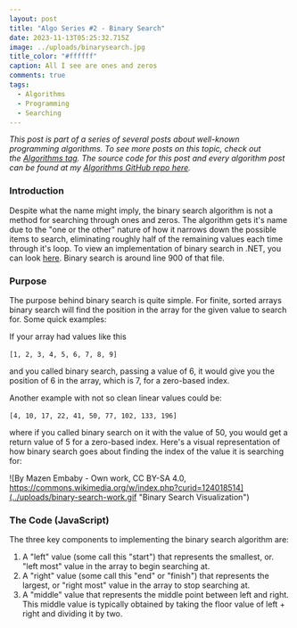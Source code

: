 ```yaml
---
layout: post
title: "Algo Series #2 - Binary Search"
date: 2023-11-13T05:25:32.715Z
image: ../uploads/binarysearch.jpg
title_color: "#ffffff"
caption: All I see are ones and zeros
comments: true
tags:
  - Algorithms
  - Programming
  - Searching
---
```

*This post is part of a series of several posts about well-known programming algorithms. To see more posts on this topic, check out the [Algorithms tag](https://jasonmauss.com/tags/#Algorithms). The source code for this post and every algorithm post can be found at my [Algorithms GitHub repo here](https://github.com/jasonmauss/Algorithms/tree/main/BinarySearch).*

### Introduction

Despite what the name might imply, the binary search algorithm is not a method for searching through ones and zeros. The algorithm gets it's name due to the "one or the other" nature of how it narrows down the possible items to search, eliminating roughly half of the remaining values each time through it's loop. To view an implementation of binary search in .NET, you can look [here](https://github.com/microsoft/referencesource/blob/master/mscorlib/system/array.cs). Binary search is around line 900 of that file.

### Purpose

The purpose behind binary search is quite simple. For finite, sorted arrays binary search will find the position in the array for the given value to search for. Some quick examples:

If your array had values like this

`[1, 2, 3, 4, 5, 6, 7, 8, 9]`

and you called binary search, passing a value of 6, it would give you the position of 6 in the array, which is 7, for a zero-based index.

Another example with not so clean linear values could be:

`[4, 10, 17, 22, 41, 50, 77, 102, 133, 196]`

where if you called binary search on it with the value of 50, you would get a return value of 5 for a zero-based index. Here's a visual representation of how binary search goes about finding the index of the value it is searching for:

![By Mazen Embaby - Own work, CC BY-SA 4.0, https://commons.wikimedia.org/w/index.php?curid=124018514](../uploads/binary-search-work.gif "Binary Search Visualization")

### The Code (JavaScript)

The three key components to implementing the binary search algorithm are:

1. A "left" value (some call this "start") that represents the smallest, or. "left most" value in the array to begin searching at.
2. A "right" value (some call this "end" or "finish") that represents the largest, or "right most" value in the array to stop searching at.
3. A "middle" value that represents the middle point between left and right. This middle value is typically obtained by taking the floor value of left + right and dividing it by two.